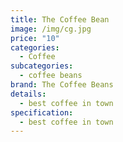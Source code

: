 ```yaml
---
title: The Coffee Bean
image: /img/cg.jpg
price: "10"
categories:
  - Coffee
subcategories:
  - coffee beans
brand: The Coffee Beans
details:
  - best coffee in town
specification:
  - best coffee in town
---
```

